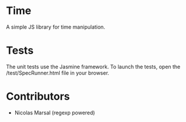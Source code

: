 Time
====

A simple JS library for time manipulation.

Tests
====

The unit tests use the Jasmine framework.
To launch the tests, open the /test/SpecRunner.html file in your browser.

Contributors
====

* Nicolas Marsal (regexp powered)
